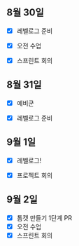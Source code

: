 ## 8월 30일
- [x] 레벨로그 준비
- [x] 오전 수업
- [x] 스프린트 회의



## 8월 31일
- [x] 예비군
- [x] 레벨로그 준비



## 9월 1일

- [x] 레벨로그!
- [x] 프로젝트 회의


## 9월 2일
- [x] 톰캣 만들기 1단계 PR
- [x] 오전 수업
- [x] 스프린트 회의
